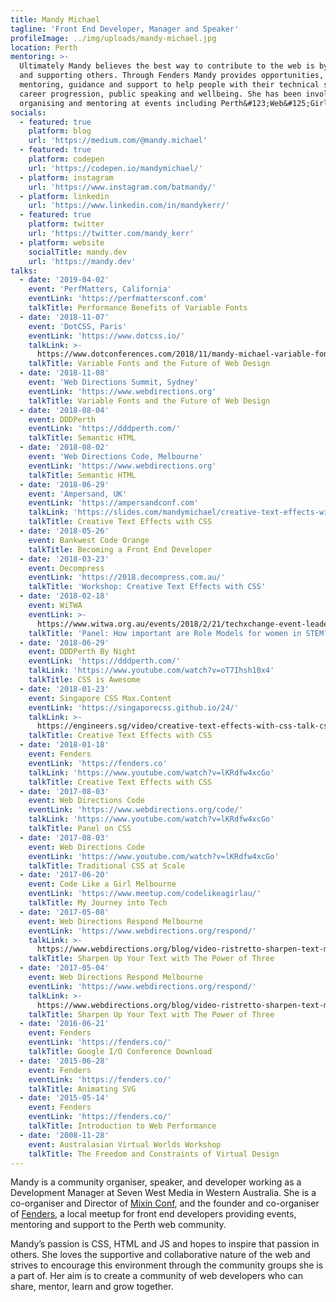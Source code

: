 ```yaml
---
title: Mandy Michael
tagline: 'Front End Developer, Manager and Speaker'
profileImage: ../img/uploads/mandy-michael.jpg
location: Perth
mentoring: >-
  Ultimately Mandy believes the best way to contribute to the web is by helping
  and supporting others. Through Fenders Mandy provides opportunities,
  mentoring, guidance and support to help people with their technical skills,
  career progression, public speaking and wellbeing. She has been involved in
  organising and mentoring at events including Perth&#123;Web&#125;Girls.
socials:
  - featured: true
    platform: blog
    url: 'https://medium.com/@mandy.michael'
  - featured: true
    platform: codepen
    url: 'https://codepen.io/mandymichael/'
  - platform: instagram
    url: 'https://www.instagram.com/batmandy/'
  - platform: linkedin
    url: 'https://www.linkedin.com/in/mandykerr/'
  - featured: true
    platform: twitter
    url: 'https://twitter.com/mandy_kerr'
  - platform: website
    socialTitle: mandy.dev
    url: 'https://mandy.dev'
talks:
  - date: '2019-04-02'
    event: 'PerfMatters, California'
    eventLink: 'https://perfmattersconf.com'
    talkTitle: Performance Benefits of Variable Fonts
  - date: '2018-11-07'
    event: 'DotCSS, Paris'
    eventLink: 'https://www.dotcss.io/'
    talkLink: >-
      https://www.dotconferences.com/2018/11/mandy-michael-variable-fonts-and-the-future-of-web-design
    talkTitle: Variable Fonts and the Future of Web Design
  - date: '2018-11-08'
    event: 'Web Directions Summit, Sydney'
    eventLink: 'https://www.webdirections.org'
    talkTitle: Variable Fonts and the Future of Web Design
  - date: '2018-08-04'
    event: DDDPerth
    eventLink: 'https://dddperth.com/'
    talkTitle: Semantic HTML
  - date: '2018-08-02'
    event: 'Web Directions Code, Melbourne'
    eventLink: 'https://www.webdirections.org'
    talkTitle: Semantic HTML
  - date: '2018-06-29'
    event: 'Ampersand, UK'
    eventLink: 'https://ampersandconf.com'
    talkLink: 'https://slides.com/mandymichael/creative-text-effects-with-css-7'
    talkTitle: Creative Text Effects with CSS
  - date: '2018-05-26'
    event: Bankwest Code Orange
    talkTitle: Becoming a Front End Developer
  - date: '2018-03-23'
    event: Decompress
    eventLink: 'https://2018.decompress.com.au/'
    talkTitle: 'Workshop: Creative Text Effects with CSS'
  - date: '2018-02-18'
    event: WiTWA
    eventLink: >-
      https://www.witwa.org.au/events/2018/2/21/techxchange-event-leadership-in-tech-the-importance-of-role-models
    talkTitle: 'Panel: How important are Role Models for women in STEM?'
  - date: '2018-06-29'
    event: DDDPerth By Night
    eventLink: 'https://dddperth.com/'
    talkLink: 'https://www.youtube.com/watch?v=oT7Ihsh10x4'
    talkTitle: CSS is Awesome
  - date: '2018-01-23'
    event: Singapore CSS Max.Content
    eventLink: 'https://singaporecss.github.io/24/'
    talkLink: >-
      https://engineers.sg/video/creative-text-effects-with-css-talk-css-24-max-content-edition-singaporecss--2244
    talkTitle: Creative Text Effects with CSS
  - date: '2018-01-18'
    event: Fenders
    eventLink: 'https://fenders.co'
    talkLink: 'https://www.youtube.com/watch?v=lKRdfw4xcGo'
    talkTitle: Creative Text Effects with CSS
  - date: '2017-08-03'
    event: Web Directions Code
    eventLink: 'https://www.webdirections.org/code/'
    talkLink: 'https://www.youtube.com/watch?v=lKRdfw4xcGo'
    talkTitle: Panel on CSS
  - date: '2017-08-03'
    event: Web Directions Code
    eventLink: 'https://www.youtube.com/watch?v=lKRdfw4xcGo'
    talkTitle: Traditional CSS at Scale
  - date: '2017-06-20'
    event: Code Like a Girl Melbourne
    eventLink: 'https://www.meetup.com/codelikeagirlau/'
    talkTitle: My Journey into Tech
  - date: '2017-05-08'
    event: Web Directions Respond Melbourne
    eventLink: 'https://www.webdirections.org/respond/'
    talkLink: >-
      https://www.webdirections.org/blog/video-ristretto-sharpen-text-mandy-michael/
    talkTitle: Sharpen Up Your Text with The Power of Three
  - date: '2017-05-04'
    event: Web Directions Respond Melbourne
    eventLink: 'https://www.webdirections.org/respond/'
    talkLink: >-
      https://www.webdirections.org/blog/video-ristretto-sharpen-text-mandy-michael/
    talkTitle: Sharpen Up Your Text with The Power of Three
  - date: '2016-06-21'
    event: Fenders
    eventLink: 'https://fenders.co/'
    talkTitle: Google I/O Conference Download
  - date: '2015-06-28'
    event: Fenders
    eventLink: 'https://fenders.co/'
    talkTitle: Animating SVG
  - date: '2015-05-14'
    event: Fenders
    eventLink: 'https://fenders.co/'
    talkTitle: Introduction to Web Performance
  - date: '2008-11-28'
    event: Australasian Virtual Worlds Workshop
    talkTitle: The Freedom and Constraints of Virtual Design
---
```


Mandy is a community organiser, speaker, and developer working as a Development Manager at Seven West Media in Western Australia. She is a co-organiser and Director of [Mixin Conf](https://mixinconf.com/), and the founder and co-organiser of [Fenders](https://fenders.co/), a local meetup for front end developers providing events, mentoring and support to the Perth web community.

Mandy’s passion is CSS, HTML and JS and hopes to inspire that passion in others. She loves the supportive and collaborative nature of the web and strives to encourage this environment through the community groups she is a part of. Her aim is to create a community of web developers who can share, mentor, learn and grow together.
